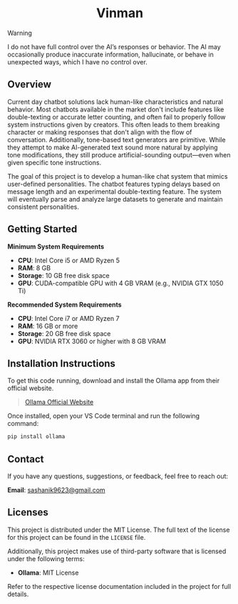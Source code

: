 <h1 align="center">Vinman</h1>

> [!WARNING]
> I do not have full control over the AI’s responses or behavior. The AI may occasionally produce inaccurate information, hallucinate, or behave in unexpected ways, which I have no control over.

</div>

## Overview

Current day chatbot solutions lack human-like characteristics and natural behavior. Most chatbots available in the market don't include features like double-texting or accurate letter counting, and often fail to properly follow system instructions given by creators. This often leads to them breaking character or making responses that don't align with the flow of conversation. Additionally, tone-based text generators are primitive. While they attempt to make AI-generated text sound more natural by applying tone modifications, they still produce artificial-sounding output—even when given specific tone instructions.

The goal of this project is to develop a human-like chat system that mimics user-defined personalities. The chatbot features typing delays based on message length and an experimental double-texting feature. The system will eventually parse and analyze large datasets to generate and maintain consistent personalities.

## Getting Started

**Minimum System Requirements**

- **CPU**: Intel Core i5 or AMD Ryzen 5  
- **RAM**: 8 GB  
- **Storage**: 10 GB free disk space  
- **GPU**: CUDA-compatible GPU with 4 GB VRAM (e.g., NVIDIA GTX 1050 Ti)  

**Recommended System Requirements**

- **CPU**: Intel Core i7 or AMD Ryzen 7  
- **RAM**: 16 GB or more  
- **Storage**: 20 GB free disk space  
- **GPU**: NVIDIA RTX 3060 or higher with 8 GB VRAM  

## Installation Instructions

To get this code running, download and install the Ollama app from their official website.

>[Ollama Official Website](https://ollama.com/)

Once installed, open your VS Code terminal and run the following command:
```bash
pip install ollama
```

## Contact

If you have any questions, suggestions, or feedback, feel free to reach out:

**Email**: [sashanik9623@gmail.com](mailto:sashanik9623@gmail.com)

## Licenses

This project is distributed under the MIT License. The full text of the license for this project can be found in the `LICENSE` file.

Additionally, this project makes use of third-party software that is licensed under the following terms:

- **Ollama**: MIT License

Refer to the respective license documentation included in the project for full details.
